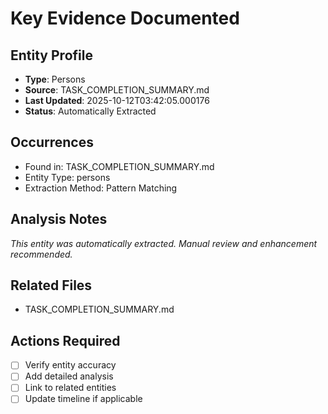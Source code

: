 # Key Evidence Documented

## Entity Profile
- **Type**: Persons
- **Source**: TASK_COMPLETION_SUMMARY.md
- **Last Updated**: 2025-10-12T03:42:05.000176
- **Status**: Automatically Extracted

## Occurrences
- Found in: TASK_COMPLETION_SUMMARY.md
- Entity Type: persons
- Extraction Method: Pattern Matching

## Analysis Notes
*This entity was automatically extracted. Manual review and enhancement recommended.*

## Related Files
- TASK_COMPLETION_SUMMARY.md

## Actions Required
- [ ] Verify entity accuracy
- [ ] Add detailed analysis
- [ ] Link to related entities
- [ ] Update timeline if applicable
